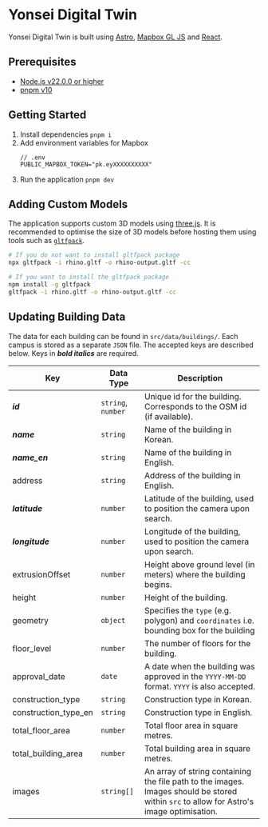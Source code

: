 # Yonsei Digital Twin

Yonsei Digital Twin is built using [Astro](https://astro.build/), [Mapbox GL JS](https://www.mapbox.com/mapbox-gljs) and [React](https://react.dev/).

## Prerequisites

- [Node.js v22.0.0 or higher](https://nodejs.org/)
- [pnpm v10](https://pnpm.io/)

## Getting Started

1. Install dependencies `pnpm i`
2. Add environment variables for Mapbox
   ```
   // .env
   PUBLIC_MAPBOX_TOKEN="pk.eyXXXXXXXXXX"
   ```
3. Run the application `pnpm dev`

## Adding Custom Models

The application supports custom 3D models using [three.js](https://threejs.org/). It is recommended to optimise the size of 3D models before hosting them using tools such as [`gltfpack`](https://github.com/zeux/meshoptimizer).

```sh
# If you do not want to install gltfpack package
npx gltfpack -i rhino.gltf -o rhino-output.gltf -cc

# If you want to install the gltfpack package
npm install -g gltfpack
gltfpack -i rhino.gltf -o rhino-output.gltf -cc
```

## Updating Building Data

The data for each building can be found in `src/data/buildings/`. Each campus is stored as a separate `JSON` file. The accepted keys are described below. Keys in **_bold italics_** are required.

| Key                  | Data Type          | Description                                                                                                                              |
| -------------------- | ------------------ | ---------------------------------------------------------------------------------------------------------------------------------------- |
| **_id_**             | `string`, `number` | Unique id for the building. Corresponds to the OSM id (if available).                                                                    |
| **_name_**           | `string`           | Name of the building in Korean.                                                                                                          |
| **_name_en_**        | `string`           | Name of the building in English.                                                                                                         |
| address              | `string`           | Address of the building in English.                                                                                                      |
| **_latitude_**       | `number`           | Latitude of the building, used to position the camera upon search.                                                                       |
| **_longitude_**      | `number`           | Longitude of the building, used to position the camera upon search.                                                                      |
| extrusionOffset      | `number`           | Height above ground level (in meters) where the building begins.                                                                         |
| height               | `number`           | Height of the building.                                                                                                                  |
| geometry             | `object`           | Specifies the `type` (e.g. polygon) and `coordinates` i.e. bounding box for the building                                                 |
| floor_level          | `number`           | The number of floors for the building.                                                                                                   |
| approval_date        | `date`             | A date when the building was approved in the `YYYY-MM-DD` format. `YYYY` is also accepted.                                               |
| construction_type    | `string`           | Construction type in Korean.                                                                                                             |
| construction_type_en | `string`           | Construction type in English.                                                                                                            |
| total_floor_area     | `number`           | Total floor area in square metres.                                                                                                       |
| total_building_area  | `number`           | Total building area in square metres.                                                                                                    |
| images               | `string[]`         | An array of string containing the file path to the images. Images should be stored within `src` to allow for Astro's image optimisation. |
